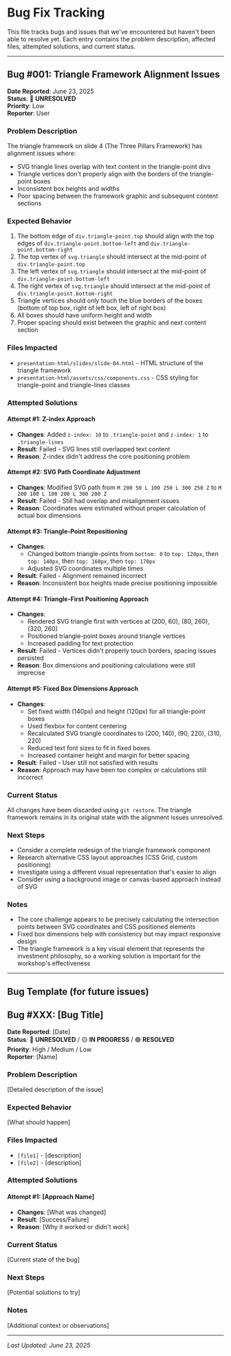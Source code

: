 # Bug Fix Tracking

This file tracks bugs and issues that we've encountered but haven't been able to resolve yet. Each entry contains the problem description, affected files, attempted solutions, and current status.

---

## Bug #001: Triangle Framework Alignment Issues

**Date Reported**: June 23, 2025  
**Status**: 🔴 **UNRESOLVED**  
**Priority**: Low  
**Reporter**: User  

### Problem Description
The triangle framework on slide 4 (The Three Pillars Framework) has alignment issues where:
- SVG triangle lines overlap with text content in the triangle-point divs
- Triangle vertices don't properly align with the borders of the triangle-point boxes
- Inconsistent box heights and widths
- Poor spacing between the framework graphic and subsequent content sections

### Expected Behavior
1. The bottom edge of `div.triangle-point.top` should align with the top edges of `div.triangle-point.bottom-left` and `div.triangle-point.bottom-right`
2. The top vertex of `svg.triangle` should intersect at the mid-point of `div.triangle-point.top`
3. The left vertex of `svg.triangle` should intersect at the mid-point of `div.triangle-point.bottom-left`
4. The right vertex of `svg.triangle` should intersect at the mid-point of `div.triangle-point.bottom-right`
5. Triangle vertices should only touch the blue borders of the boxes (bottom of top box, right of left box, left of right box)
6. All boxes should have uniform height and width
7. Proper spacing should exist between the graphic and next content section

### Files Impacted
- `presentation-html/slides/slide-04.html` - HTML structure of the triangle framework
- `presentation-html/assets/css/components.css` - CSS styling for triangle-point and triangle-lines classes

### Attempted Solutions

#### Attempt #1: Z-index Approach
- **Changes**: Added `z-index: 10` to `.triangle-point` and `z-index: 1` to `.triangle-lines`
- **Result**: Failed - SVG lines still overlapped text content
- **Reason**: Z-index didn't address the core positioning problem

#### Attempt #2: SVG Path Coordinate Adjustment
- **Changes**: Modified SVG path from `M 200 50 L 100 250 L 300 250 Z` to `M 200 100 L 100 200 L 300 200 Z`
- **Result**: Failed - Still had overlap and misalignment issues
- **Reason**: Coordinates were estimated without proper calculation of actual box dimensions

#### Attempt #3: Triangle-Point Repositioning
- **Changes**: 
  - Changed bottom triangle-points from `bottom: 0` to `top: 120px`, then `top: 140px`, then `top: 160px`, then `top: 170px`
  - Adjusted SVG coordinates multiple times
- **Result**: Failed - Alignment remained incorrect
- **Reason**: Inconsistent box heights made precise positioning impossible

#### Attempt #4: Triangle-First Positioning Approach
- **Changes**: 
  - Rendered SVG triangle first with vertices at (200, 60), (80, 260), (320, 260)
  - Positioned triangle-point boxes around triangle vertices
  - Increased padding for text protection
- **Result**: Failed - Vertices didn't properly touch borders, spacing issues persisted
- **Reason**: Box dimensions and positioning calculations were still imprecise

#### Attempt #5: Fixed Box Dimensions Approach
- **Changes**:
  - Set fixed width (140px) and height (120px) for all triangle-point boxes
  - Used flexbox for content centering
  - Recalculated SVG triangle coordinates to (200, 140), (90, 220), (310, 220)
  - Reduced text font sizes to fit in fixed boxes
  - Increased container height and margin for better spacing
- **Result**: Failed - User still not satisfied with results
- **Reason**: Approach may have been too complex or calculations still incorrect

### Current Status
All changes have been discarded using `git restore`. The triangle framework remains in its original state with the alignment issues unresolved.

### Next Steps
- Consider a complete redesign of the triangle framework component
- Research alternative CSS layout approaches (CSS Grid, custom positioning)
- Investigate using a different visual representation that's easier to align
- Consider using a background image or canvas-based approach instead of SVG

### Notes
- The core challenge appears to be precisely calculating the intersection points between SVG coordinates and CSS positioned elements
- Fixed box dimensions help with consistency but may impact responsive design
- The triangle framework is a key visual element that represents the investment philosophy, so a working solution is important for the workshop's effectiveness

---

## Bug Template (for future issues)

## Bug #XXX: [Bug Title]

**Date Reported**: [Date]  
**Status**: 🔴 **UNRESOLVED** / 🟡 **IN PROGRESS** / 🟢 **RESOLVED**  
**Priority**: High / Medium / Low  
**Reporter**: [Name]  

### Problem Description
[Detailed description of the issue]

### Expected Behavior
[What should happen]

### Files Impacted
- `[file1]` - [description]
- `[file2]` - [description]

### Attempted Solutions
#### Attempt #1: [Approach Name]
- **Changes**: [What was changed]
- **Result**: [Success/Failure]
- **Reason**: [Why it worked or didn't work]

### Current Status
[Current state of the bug]

### Next Steps
[Potential solutions to try]

### Notes
[Additional context or observations]

---

*Last Updated: June 23, 2025*
